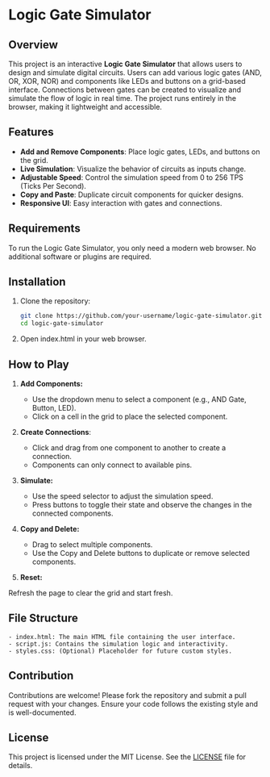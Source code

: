 # Logic Gate Simulator

## Overview

This project is an interactive **Logic Gate Simulator** that allows users to design and simulate digital circuits. Users can add various logic gates (AND, OR, XOR, NOR) and components like LEDs and buttons on a grid-based interface. Connections between gates can be created to visualize and simulate the flow of logic in real time. The project runs entirely in the browser, making it lightweight and accessible.

## Features

- **Add and Remove Components**: Place logic gates, LEDs, and buttons on the grid.
- **Live Simulation**: Visualize the behavior of circuits as inputs change.
- **Adjustable Speed**: Control the simulation speed from 0 to 256 TPS (Ticks Per Second).
- **Copy and Paste**: Duplicate circuit components for quicker designs.
- **Responsive UI**: Easy interaction with gates and connections.

## Requirements

To run the Logic Gate Simulator, you only need a modern web browser. No additional software or plugins are required.

## Installation

1. Clone the repository:
   ```bash
   git clone https://github.com/your-username/logic-gate-simulator.git
   cd logic-gate-simulator
   ```
2. Open index.html in your web browser.

## How to Play

1. **Add Components:**

    - Use the dropdown menu to select a component (e.g., AND Gate, Button, LED).
    - Click on a cell in the grid to place the selected component.

2. **Create Connections**:

    - Click and drag from one component to another to create a connection.
    - Components can only connect to available pins.

3. **Simulate:**

    - Use the speed selector to adjust the simulation speed.
    - Press buttons to toggle their state and observe the changes in the connected components.

4. **Copy and Delete:**

    - Drag to select multiple components.
    - Use the Copy and Delete buttons to duplicate or remove selected components.

5. **Reset:**

Refresh the page to clear the grid and start fresh.
## File Structure
    - index.html: The main HTML file containing the user interface.
    - script.js: Contains the simulation logic and interactivity.
    - styles.css: (Optional) Placeholder for future custom styles.
## Contribution
Contributions are welcome! Please fork the repository and submit a pull request with your changes. Ensure your code follows the existing style and is well-documented.

## License
This project is licensed under the MIT License. See the [LICENSE](license) file for details.
